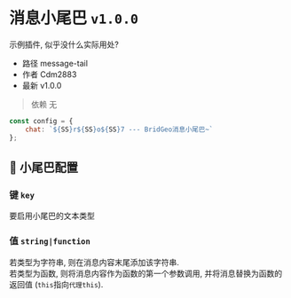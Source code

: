 # 消息小尾巴 `v1.0.0`
示例插件, 似乎没什么实际用处?

<div class="grid cards" markdown>

<div class="grid cards" markdown>

- 路径 message-tail
- 作者 Cdm2883
- 最新 v1.0.0

> 依赖 无

</div>

``` js title="小尾巴配置" linenums="11"
const config = {
    chat: `${SS}r${SS}o${SS}7 --- BridGeo消息小尾巴~`
};
```

</div>

## 📖 小尾巴配置

### 键 `key`
要启用小尾巴的文本类型

### 值 `string|function`
若类型为字符串, 则在消息内容末尾添加该字符串.  
若类型为函数, 则将消息内容作为函数的第一个参数调用, 并将消息替换为函数的返回值 (`this`指向`代理this`).  
